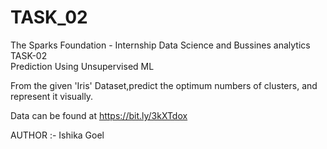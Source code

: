 
# TASK_02
The Sparks Foundation - Internship 
Data Science and Bussines analytics  
TASK-02\
Prediction Using Unsupervised ML 

From the given 'Iris' Dataset,predict the optimum numbers of clusters, and represent it visually.

Data can be found at https://bit.ly/3kXTdox

AUTHOR :- Ishika Goel 






